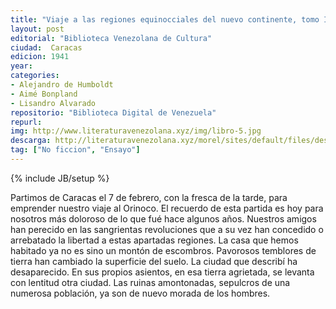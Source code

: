 ```yaml
---
title: "Viaje a las regiones equinocciales del nuevo continente, tomo II"
layout: post
editorial: "Biblioteca Venezolana de Cultura"
ciudad:  Caracas
edicion: 1941
year: 
categories: 
- Alejandro de Humboldt
- Aimé Bonpland
- Lisandro Alvarado
repositorio: "Biblioteca Digital de Venezuela"
repurl: 
img: http://www.literaturavenezolana.xyz/img/libro-5.jpg
descarga: http://literaturavenezolana.xyz/morel/sites/default/files/descargas/Alejandro_Humbolt_viaje_a_las_regiones_equinocciales_tomo_1.pdf
tag: ["No ficcion", "Ensayo"]
---
```

{% include JB/setup %}

Partimos de Caracas el 7 de febrero, con la fresca de la tarde, para emprender nuestro viaje al Orinoco. El recuerdo de esta partida es hoy para nosotros más dolo­roso de lo que fué hace algunos años. Nuestros ami­gos han perecido en las sangrientas revoluciones que a su vez han concedido o arrebatado la libertad a estas apartadas regiones. La casa que hemos habitado ya no es sino un montón de escombros. Pavorosos temblores de tierra han cambiado la superficie del suelo. La ciu­dad que describí ha desaparecido. En sus propios asientos, en esa tierra agrietada, se levanta con lentitud otra ciudad. Las ruinas amontonadas, sepulcros de una numerosa población, ya son de nuevo morada de los hom­bres. 